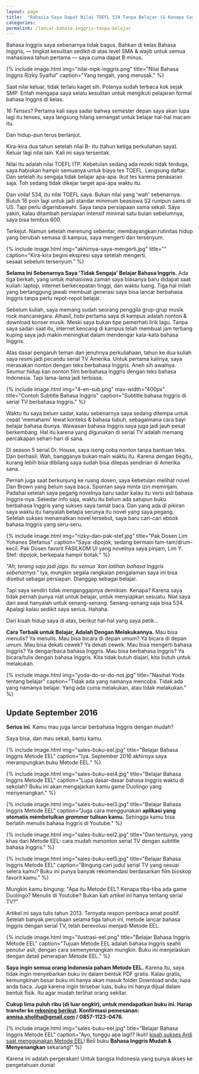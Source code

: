 ```yaml
---
layout: page
title:  "Rahasia Saya Dapat Nilai TOEFL 534 Tanpa Belajar (& Kenapa Saya Ingin Kamu Juga)"
categories:
permalink: /lancar-bahasa-inggris-tanpa-belajar
---
```


Bahasa Inggris saya sebenarnya tidak bagus. Bahkan di kelas Bahasa Inggris, — tingkat kesulitan sedikit di atas level SMA & wajib untuk semua mahasiswa tahun pertama — saya cuma dapat B minus.

{% include image.html
            img="nilai-mpk-inggris.png"
            title="Nilai Bahasa Inggris Rizky Syaiful"
            caption="Yang tengah, yang merusak." %}

Saat nilai keluar, tidak terlalu kaget sih. Polanya sudah terbaca kok sejak SMP. Entah mengapa saya selalu kesulitan untuk mengikuti pelajaran formal bahasa Inggris di kelas.

*16 Tenses*? Pertama kali saya sadar bahwa semester depan saya akan lupa lagi itu tenses, saya langsung hilang semangat untuk belajar hal-hal macam itu.

Dan hidup-pun terus berlanjut.

Kira-kira dua tahun setelah nilai B- itu (tahun ketiga perkuliahan saya). Keluar lagi nilai lain. Kali ini saya tersentak.

Nilai itu adalah nilai TOEFL ITP. Kebetulan sedang ada rezeki tidak terduga, saya habiskan hampir semuanya untuk biaya tes TOEFL. Langsung daftar. Dan setelah itu sengaja tidak belajar apa-apa. Ikut tes karena penasaran saja. Toh sedang tidak dikejar target apa-apa waktu itu.

Dan voila! 534, itu nilai TOEFL saya. Bukan nilai yang 'wah' sebenarnya. Butuh 16 poin lagi untuk jadi standar minimum beasiswa S2 rumpun sains di US. Tapi perlu digarisbawahi. Saya tanpa persiapaan sama sekali. Saya yakin, kalau ditambah persiapan intensif minimal satu bulan sebelumnya, saya bisa tembus 600.

Terkejut. Namun setelah merenung sebentar, membayangkan rutinitas hidup yang berubah semasa di kampus, saya mengerti dan tersenyum.

{% include image.html
            img="akhirnya-saya-mengerti.jpg"
            title=""
            caption="Kira-kira begini ekspresi saya setelah mengerti,<br>sesaat sebelum tersenyum." %}

**Selama Ini Sebenarnya Saya 'Tidak Sengaja' Belajar Bahasa Inggris.** Ada tiga berkah, yang untuk mahasiswa zaman saya biasanya baru didapat saat kuliah: laptop, internet berkecepatan tinggi, dan waktu luang. Tiga hal inilah yang bertanggung jawab membuat generasi saya bisa lancar berbahasa Inggris tanpa perlu repot-repot belajar.

Sebelum kuliah, saya memang sudah seorang penggila grup-grup musik rock mancanegara. Alhasil, hobi pertama saya di kampus adalah nonton & download konser musik. Meski saya bukan tipe pemerhati lirik lagu. Tanpa saya sadari saat itu, internet kencang di kampus telah membuat jam terbang kuping saya jadi makin meningkat dalam mendengar kata-kata bahasa Inggris.

Atas dasar pengaruh teman dan jenuhnya perkuliahaan, tahun ke dua kuliah saya resmi jadi pecandu serial TV Amerika. Untuk pertama kalinya, saya merasakan nonton dengan teks berbahasa Inggris. Aneh sih awalnya. Seumur hidup kan nonton film berbahasa Inggris dengan teks bahasa Indonesia. Tapi lama-lama jadi terbiasa.

{% include image.html
            img="4-en-sub.png"
            max-width="400px"
            title="Contoh Subtitle Bahasa Inggris"
            caption="Subtitle bahasa Inggris di serial TV berbahasa Inggris." %}

Waktu itu saya belum sadar, kalau sebenarnya saya sedang ditempa untuk cepat 'memahami' lewat konteks & bahasa tubuh, sebagaimana cara bayi belajar bahasa ibunya. Wawasan bahasa Inggris saya juga jadi jauh pesat berkembang. Hal itu karena yang digunakan di serial TV adalah memang percakapan sehari-hari di sana.

Di season 5 serial Dr. House, saya iseng coba nonton tanpa bantuan teks. Dan berhasil. Wah, bangganya bukan main waktu itu. Karena dengan begitu, kurang lebih bisa dibilang saya sudah bisa dilepas sendirian di Amerika sana.

Pernah juga saat berkunjung ke ruang dosen, saya kebetulan melihat novel Dan Brown yang belum saya baca. Spontan saya minta izin meminjam. Padahal setelah saya pegang novelnya baru sadar kalau itu versi asli bahasa Inggris-nya. Sekedar info saja, waktu itu belum ada satupun buku berbahasa Inggris yang sukses saya tamat baca. Dan yang ada di pikiran saya waktu itu hanyalah betapa serunya itu novel yang saya pegang. Setelah sukses menamatkan novel tersebut, saya baru cari-cari ebook bahasa Inggris yang seru-seru.

{% include image.html
            img="rizky-dan-pak-stef.jpg"
            title="Pak Dosen Lim Yohanes Stefanus"
            caption="Saya: dipojok, sedang bermain tam-tam/drum-kecil. Pak Dosen favorit FASILKOM UI yang novelnya saya pinjam, Lim Y. Stef: dipojok, berkepala hampir botak." %}

<i>"Ah, terang saja jadi jago. Itu semua 'kan latihan bahasa Inggris sebenarnya."</i> Iya, mungkin segala rangkaian pengalaman saya ini bisa disebut sebagai persiapan. Dianggap sebagai belajar.

Tapi saya sendiri tidak menganggapnya demikian. Kenapa? Karena saya tidak pernah punya niat untuk belajar, untuk menyiapkan sesuatu. Niat saya dari awal hanyalah untuk senang-senang. Senang-senang saja bisa 534. Apalagi kalau sedikit saya serius. Hahaha.

Dari kisah hidup saya di atas, berikut hal-hal yang saya petik...

**Cara Terbaik untuk Belajar, Adalah Dengan Melakukannya.** Mau bisa menulis? Ya menulis. Mau bisa bicara di depan umum? Ya bicara di depan umum. Mau bisa dekati cewek? Ya dekati cewek. Mau bisa mengerti bahasa Inggris? Ya dengar/baca bahasa Inggris. Mau bisa berbahasa Inggris? Ya bicara/tulis dengan bahasa Inggris. Kita tidak butuh diajari, kita butuh untuk melakukan.

{% include image.html
            img="yoda-do-or-do-not.jpg"
            title="Nasihat Yoda tentang belajar"
            caption="Tidak ada yang namanya mencoba. Tidak ada yang namanya belajar. Yang ada cuma melakukan, atau tidak melakukan." %}

## Update September 2016

**Serius ini**. Kamu mau juga lancar berbahasa Inggris dengan mudah?

Saya bisa, dan mau sekali, bantu kamu.

{% include image.html
            img="sales-buku-eel.jpg"
            title="Belajar Bahasa Inggris Metode EEL"
            caption="Iya. September 2016 akhirnya saya merampungkan buku Metode EEL." %}

{% include image.html
          img="sales-buku-eel4.jpg"
          title="Belajar Bahasa Inggris Metode EEL"
          caption="Lupa dasar-dasar bahasa Inggris waktu di sekolah? Buku ini akan mengajarkan kamu game Duolingo yang menyenangkan." %}

{% include image.html
          img="sales-buku-eel3.jpg"
          title="Belajar Bahasa Inggris Metode EEL"
          caption="Juga cara menggunakan **aplikasi yang otomatis membetulkan *grammar* tulisan kamu.** Sehingga kamu bisa berlatih menulis bahasa Inggris di Youtube." %}

{% include image.html
          img="sales-buku-eel2.jpg"
          title="Dan tentunya, yang khas dari Metode EEL: cara mudah menonton serial TV dengan subtitle bahasa Inggris." %}

{% include image.html
          img="sales-buku-eel5.jpg"
          title="Belajar Bahasa Inggris Metode EEL"
          caption="Bingung cari judul serial TV yang sesuai selera kamu? Buku ini punya banyak rekomendasi berdasarkan film bioskop favorit kamu." %}

Mungkin kamu bingung: "Apa itu Metode EEL? Kenapa tiba-tiba ada game Duolingo? Menulis di Youtube? Bukan kah artikel ini hanya tentang serial TV?"

Artikel ini saya tulis tahun 2013. Ternyata respon pembaca amat positif. Setelah banyak percobaan selama tiga tahun ini, metode lancar bahasa Inggris dengan serial TV, telah berevolusi menjadi Metode EEL.

{% include image.html
            img="ilustrasi-eel.png"
            title="Belajar Bahasa Inggris Metode EEL"
            caption="Tujuan Metode EEL adalah bahasa Inggris seahli penutur asli, dengan cara semenyenangkan mungkin. Buku ini menjelaskan dengan detail penerapan Metode EEL." %}

**Saya ingin semua orang Indonesia paham Metode EEL.** Karena itu, saya tidak ingin menyebarkan buku ini dalam bentuk PDF gratis. Kalau gratis, kemungkinan besar buku ini hanya akan masuk folder Download anda; lupa anda baca. Juga karena ingin tersebar luas, buku ini hanya dijual dalam bentuk fisik. Itu agar mudah terlihat orang sekitar.

**Cukup lima puluh ribu (di luar ongkir), untuk mendapatkan buku ini. Harap transfer ke <a href="rekening" >rekening berikut</a>. Konfirmasi pemesanan: annisa.sholiha@gmail.com / 0857-1123-0476.**

{% include image.html
            img="sales-buku-eel.jpg"
            title="Belajar Bahasa Inggris Metode EEL"
            caption="Ayo, tunggu apa lagi!? Ikuti! <a href='http://eelcommunity.com/ardi-alhaidar-about-september-trial-pilot/' target='_blank'>kisah sukses Ardi saat menggunakan Metode EEL</a>! Beli buku <strong>Bahasa Inggris Mudah &amp; Menyenangkan</strong> sekarang!" %}

Karena ini adalah pergerakan! Untuk bangsa Indonesia yang punya akses ke pengetahuan dunia!
